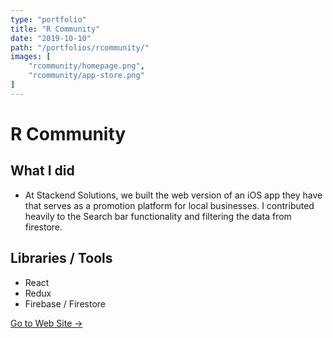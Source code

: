```yaml
---
type: "portfolio"
title: "R Community"
date: "2019-10-10"
path: "/portfolios/rcommunity/"
images: [
    "rcommunity/homepage.png",
    "rcommunity/app-store.png"
]
---
```


# R Community

## What I did
- At Stackend Solutions, we built the web version of an iOS app they have that serves as a promotion platform for local businesses. I contributed heavily to the Search bar functionality and filtering the data from firestore. 

## Libraries / Tools
- React
- Redux
- Firebase / Firestore


[Go to Web Site →](https://r.community/)
